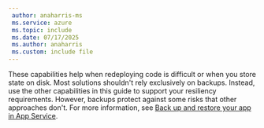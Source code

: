 ```yaml
---
 author: anaharris-ms
 ms.service: azure
 ms.topic: include
 ms.date: 07/17/2025
 ms.author: anaharris
 ms.custom: include file
---
```


These capabilities help when redeploying code is difficult or when you store state on disk. Most solutions shouldn't rely exclusively on backups. Instead, use the other capabilities in this guide to support your resiliency requirements. However, backups protect against some risks that other approaches don't. For more information, see [Back up and restore your app in App Service](/azure/app-service/manage-backup).
